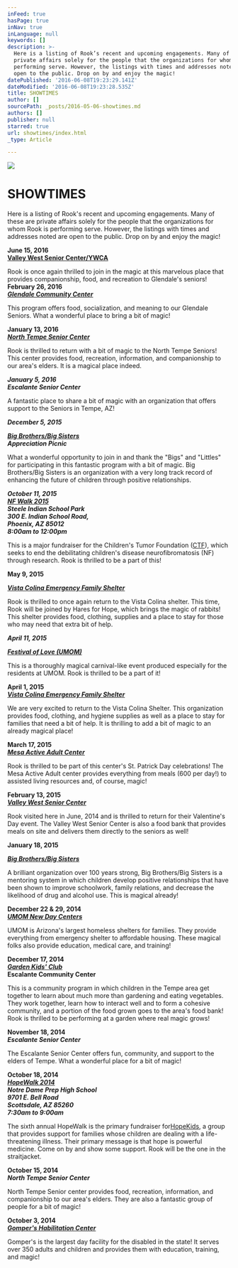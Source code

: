 ```yaml
---
inFeed: true
hasPage: true
inNav: true
inLanguage: null
keywords: []
description: >-
  Here is a listing of Rook’s recent and upcoming engagements. Many of these are
  private affairs solely for the people that the organizations for whom Rook is
  performing serve. However, the listings with times and addresses noted are
  open to the public. Drop on by and enjoy the magic!
datePublished: '2016-06-08T19:23:29.141Z'
dateModified: '2016-06-08T19:23:28.535Z'
title: SHOWTIMES
author: []
sourcePath: _posts/2016-05-06-showtimes.md
authors: []
publisher: null
starred: true
url: showtimes/index.html
_type: Article

---
```

![](https://the-grid-user-content.s3-us-west-2.amazonaws.com/de7a204d-02bc-4532-ac1b-14c5efe103fd.png)

# SHOWTIMES

Here is a listing of Rook's recent and upcoming engagements. Many of these are private affairs solely for the people that the organizations for whom Rook is performing serve. However, the listings with times and addresses noted are open to the public. Drop on by and enjoy the magic!

**June 15, 2016**  
**[Valley West Senior Center/YWCA][0]**

Rook is once again thrilled to join in the magic at this marvelous place that provides companionship, food, and recreation to Glendale's seniors!  
**February 26, 2016**  
_**[Glendale Community Center][1]**_

This program offers food, socialization, and meaning to our Glendale Seniors. What a wonderful place to bring a bit of magic!

**January 13, 2016**  
[_**North Tempe Senior Center**_][2]

Rook is thrilled to return with a bit of magic to the North Tempe Seniors! This center provides food, recreation, information, and companionship to our area's elders. It is a magical place indeed.

_**January 5, 2016**_  
_**Escalante Senior Center**_

A fantastic place to share a bit of magic with an organization that offers support to the Seniors in Tempe, AZ!

**_December 5, 2015_**

**_[Big Brothers/Big Sisters][3]_**  
**_Appreciation Picnic_**

What a wonderful opportunity to join in and thank the "Bigs" and "Littles" for participating in this fantastic program with a bit of magic. Big Brothers/Big Sisters is an organization with a very long track record of enhancing the future of children through positive relationships.

**_October 11, 2015_**  
**_[NF Walk 2015][4]_**  
**_Steele Indian School Park_**  
**_300 E. Indian School Road,_**  
**_Phoenix, AZ 85012_**  
**_8:00am to 12:00pm_**

This is a major fundraiser for the Children's Tumor Foundation ([CTF][5]), which seeks to end the debilitating children's disease neurofibromatosis (NF) through research. Rook is thrilled to be a part of this!

**May 9, 2015**

_**[Vista Colina Emergency Family Shelter][6]**_

Rook is thrilled to once again return to the Vista Colina shelter. This time, Rook will be joined by Hares for Hope, which brings the magic of rabbits! This shelter provides food, clothing, supplies and a place to stay for those who may need that extra bit of help.

**_April 11, 2015_**

**_[Festival of Love (UMOM)][7]_**

This is a thoroughly magical carnival-like event produced especially for the residents at UMOM. Rook is thrilled to be a part of it!

**April 1, 2015**  
_**[Vista Colina Emergency Family Shelter][6]**_

We are very excited to return to the Vista Colina Shelter. This organization provides food, clothing, and hygiene supplies as well as a place to stay for families that need a bit of help. It is thrilling to add a bit of magic to an already magical place!

**March 17, 2015**  
**_[Mesa Active Adult Center][8]_**

Rook is thrilled to be part of this center's St. Patrick Day celebrations! The Mesa Active Adult center provides everything from meals (600 per day!) to assisted living resources and, of course, magic!

**February 13, 2015**  
_**[Valley West Senior Center][0]**_

Rook visited here in June, 2014 and is thrilled to return for their Valentine's Day event. The Valley West Senior Center is also a food bank that provides meals on site and delivers them directly to the seniors as well!

**January 18, 2015**

[_**Big Brothers/Big Sisters**_][3]

A brilliant organization over 100 years strong, Big Brothers/Big Sisters is a mentoring system in which children develop positive relationships that have been shown to improve schoolwork, family relations, and decrease the likelihood of drug and alcohol use. This is magical already!

**December 22 & 29, 2014**  
[_**UMOM New Day Centers**_][9]

UMOM is Arizona's largest homeless shelters for families. They provide everything from emergency shelter to affordable housing. These magical folks also provide education, medical care, and training!

**December 17, 2014**  
[_**Garden Kids' Club**_][10]  
**Escalante Community Center**

This is a community program in which children in the Tempe area get together to learn about much more than gardening and eating vegetables. They work together, learn how to interact well and to form a cohesive community, and a portion of the food grown goes to the area's food bank! Rook is thrilled to be performing at a garden where real magic grows!

**November 18, 2014**  
_**Escalante Senior Center**_

The Escalante Senior Center offers fun, community, and support to the elders of Tempe. What a wonderful place for a bit of magic!

**October 18, 2014**  
[_**HopeWalk 2014**_][11]  
_**Notre Dame Prep High School**_  
_**9701 E. Bell Road**_  
_**Scottsdale, AZ 85260**_  
_**7:30am to 9:00am**_

The sixth annual HopeWalk is the primary fundraiser for[HopeKids][12], a group that provides support for families whose children are dealing with a life-threatening illness. Their primary message is that hope is powerful medicine. Come on by and show some support. Rook will be the one in the straitjacket.

**October 15, 2014**  
_**North Tempe Senior Center**_

North Tempe Senior center provides food, recreation, information, and companionship to our area's elders. They are also a fantastic group of people for a bit of magic!

**October 3, 2014**  
**[_Gomper's Habilitation Center_][13]**

Gomper's is the largest day facility for the disabled in the state! It serves over 350 adults and children and provides them with education, training, and magic!

[0]: http://www.azfoodbanks.org/index.php/foodbank/article/ywca_of_maricopa_county_-_valley_west_center
[1]: https://www.glendaleaz.com/parksandrecreation/centers/GlendaleCommunityCenter.cfm
[2]: http://www.tempe.gov/city-hall/community-services/community-recreation-centers/north-tempe-multi-generational-center/senior-center
[3]: http://www.bbbsaz.org/site/c.bkLWKhOTLfK2E/b.6561823/k.EEE3/Home_Page.htm
[4]: http://www.kintera.org/faf/home/default.asp?ievent=1133615
[5]: http://www.ctf.org/
[6]: http://www.cassaz.org/vista-colina-emergency-family-shelter.html
[7]: https://www.facebook.com/events/346741358848203/
[8]: http://mesa.evadultresources.org/
[9]: https://www.umom.org/
[10]: https://www.facebook.com/EscalanteCommunityGarden/info?tab=overview
[11]: http://www.hopewalkaz.com/
[12]: https://www.hopekids.org/
[13]: http://gomperscenter.org/